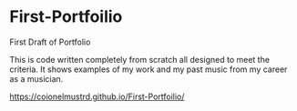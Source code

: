 # First-Portfoilio
First Draft of Portfolio

This is code written completely from scratch all designed to meet the criteria. It shows examples of my work and my past music from my career as a musician. 

https://coionelmustrd.github.io/First-Portfoilio/
